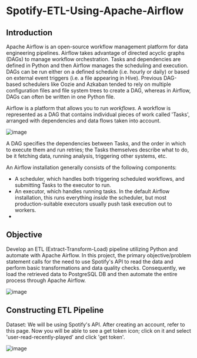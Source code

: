 # Spotify-ETL-Using-Apache-Airflow
## Introduction 
Apache Airflow is an open-source workflow management platform for data engineering pipelines. Airflow takes advantage of directed acyclic graphs (DAGs) to manage workflow orchestration. Tasks and dependencies are defined in Python and then Airflow manages the scheduling and execution. DAGs can be run either on a defined schedule (i.e. hourly or daily) or based on external event triggers (i.e. a file appearing in Hive). Previous DAG-based schedulers like Oozie and Azkaban tended to rely on multiple configuration files and file system trees to create a DAG, whereas in Airflow, DAGs can often be written in one Python file.

Airflow is a platform that allows you to run _workflows_. A workflow is represented as a DAG that contains individual pieces of work called 'Tasks', arranged with dependencies and data flows taken into account. 

![image](https://github.com/aliamrod/Spotify-ETL-Using-Apache-Airflow/assets/62684338/73176e1d-bee1-4cc8-abc3-54f6ccf26912)

A DAG specifies the dependencies between Tasks, and the order in which to execute them and run retries; the Tasks themselves describe what to do, be it fetching data, running analysis, triggering other systems, etc. 

An Airflow installation generally consists of the following components:
* A scheduler, which handles both triggering scheduled workflows, and submitting Tasks to the executor to run.
* An executor, which handles running tasks. In the default Airflow installation, this runs everything _inside_ the scheduler, but most production-suitable executors usually push task execution out to workers.
* 



## Objective
Develop an ETL (Extract-Transform-Load) pipeline utilizing Python and automate with Apache Airflow. In this project, the primary objective/problem statement calls for the need to use Spotify's API to read the data and perform basic transformations and data quality checks. Consequently, we load the retrieved data to PostgreSQL DB and then automate the entire process through Apache Airflow.


![image](https://github.com/aliamrod/Spotify-ETL-Using-Apache-Airflow/assets/62684338/38271487-e4de-487d-8579-7f8c79d7eb10)


## Constructing ETL Pipeline
Dataset: We will be using Spotify's API. After creating an account, refer to this page. Now you will be able to see a get token icon; click on it and select  'user-read-recently-played' and click 'get token'. 

![image](https://github.com/aliamrod/Spotify-ETL-Using-Apache-Airflow/assets/62684338/e0aed278-2003-4ce9-a424-c0c500479a43)
